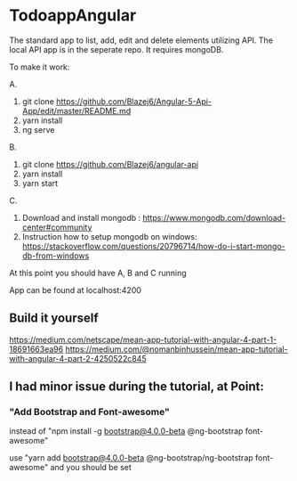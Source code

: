 # TodoappAngular

The standard app to list, add, edit and delete elements utilizing API. 
The local API app is in the seperate repo.
It requires mongoDB.

To make it work: 

A.

1. git clone https://github.com/Blazej6/Angular-5-Api-App/edit/master/README.md
2. yarn install
3. ng serve

B.

1. git clone https://github.com/Blazej6/angular-api
2. yarn install
3. yarn start

C.

1. Download and install mongodb : https://www.mongodb.com/download-center#community
2. Instruction how to setup mongodb on windows: https://stackoverflow.com/questions/20796714/how-do-i-start-mongo-db-from-windows

At this point you should have A, B and C running

App can be found at localhost:4200

 ## Build it yourself 
https://medium.com/netscape/mean-app-tutorial-with-angular-4-part-1-18691663ea96
https://medium.com/@nomanbinhussein/mean-app-tutorial-with-angular-4-part-2-4250522c845

 ## I had minor issue during the tutorial, at Point:

 ### "Add Bootstrap and Font-awesome"
instead of "npm install -g bootstrap@4.0.0-beta @ng-bootstrap font-awesome"
 
use "yarn add bootstrap@4.0.0-beta @ng-bootstrap/ng-bootstrap font-awesome"
and you should be set
